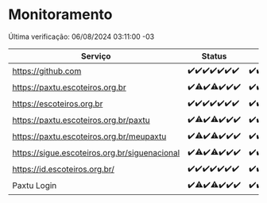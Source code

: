 # Monitoramento

Última verificação: 06/08/2024 03:11:00 -03

|Serviço|Status|Últimas 24h|
|---|---|---|
|https://github.com|<span title="2024-07-30: OK=24">✔️</span><span title="2024-07-31: OK=24">✔️</span><span title="2024-08-01: OK=23">✔️</span><span title="2024-08-02: OK=24">✔️</span><span title="2024-08-03: OK=24">✔️</span><span title="2024-08-04: OK=23">✔️</span><span title="2024-08-05: OK=6">✔️</span>|<span title="05/08/2024 03:11:00 -03 : 200">✔️</span><span title="05/08/2024 04:08:00 -03 : 200">✔️</span><span title="05/08/2024 05:10:00 -03 : 200">✔️</span><span title="05/08/2024 06:07:00 -03 : 200">✔️</span><span title="05/08/2024 07:07:00 -03 : 200">✔️</span><span title="05/08/2024 08:07:00 -03 : 200">✔️</span><span title="05/08/2024 09:13:00 -03 : 200">✔️</span><span title="05/08/2024 10:12:00 -03 : 200">✔️</span><span title="05/08/2024 11:07:00 -03 : 200">✔️</span><span title="05/08/2024 12:07:00 -03 : 200">✔️</span><span title="05/08/2024 13:08:00 -03 : 200">✔️</span><span title="05/08/2024 14:06:00 -03 : 200">✔️</span><span title="05/08/2024 15:10:00 -03 : 200">✔️</span><span title="05/08/2024 16:07:00 -03 : 200">✔️</span><span title="05/08/2024 17:07:00 -03 : 200">✔️</span><span title="05/08/2024 18:08:00 -03 : 200">✔️</span><span title="05/08/2024 19:06:00 -03 : 200">✔️</span><span title="05/08/2024 20:08:00 -03 : 200">✔️</span><span title="05/08/2024 21:35:00 -03 : 200">✔️</span><span title="05/08/2024 22:58:00 -03 : 200">✔️</span><span title="05/08/2024 23:32:00 -03 : 200">✔️</span><span title="06/08/2024 00:08:00 -03 : 200">✔️</span><span title="06/08/2024 01:10:00 -03 : 200">✔️</span><span title="06/08/2024 02:07:00 -03 : 200">✔️</span><span title="06/08/2024 03:11:00 -03 : 200">✔️</span>|
|https://paxtu.escoteiros.org.br|<span title="2024-07-30: OK=24">✔️</span><span title="2024-07-31: OK=23, Falhas=1">⚠️</span><span title="2024-08-01: OK=23">✔️</span><span title="2024-08-02: OK=22, Falhas=2">⚠️</span><span title="2024-08-03: OK=24">✔️</span><span title="2024-08-04: OK=23">✔️</span><span title="2024-08-05: OK=6">✔️</span>|<span title="05/08/2024 03:11:00 -03 : 200">✔️</span><span title="05/08/2024 04:08:00 -03 : 200">✔️</span><span title="05/08/2024 05:10:00 -03 : 200">✔️</span><span title="05/08/2024 06:07:00 -03 : 200">✔️</span><span title="05/08/2024 07:07:00 -03 : 200">✔️</span><span title="05/08/2024 08:07:00 -03 : 200">✔️</span><span title="05/08/2024 09:13:00 -03 : 200">✔️</span><span title="05/08/2024 10:12:00 -03 : 200">✔️</span><span title="05/08/2024 11:07:00 -03 : 200">✔️</span><span title="05/08/2024 12:07:00 -03 : 200">✔️</span><span title="05/08/2024 13:08:00 -03 : 200">✔️</span><span title="05/08/2024 14:06:00 -03 : 200">✔️</span><span title="05/08/2024 15:10:00 -03 : 200">✔️</span><span title="05/08/2024 16:07:00 -03 : 200">✔️</span><span title="05/08/2024 17:07:00 -03 : 200">✔️</span><span title="05/08/2024 18:08:00 -03 : 200">✔️</span><span title="05/08/2024 19:06:00 -03 : 200">✔️</span><span title="05/08/2024 20:08:00 -03 : 200">✔️</span><span title="05/08/2024 21:35:00 -03 : 200">✔️</span><span title="05/08/2024 22:58:00 -03 : 200">✔️</span><span title="05/08/2024 23:32:00 -03 : 200">✔️</span><span title="06/08/2024 00:08:00 -03 : 200">✔️</span><span title="06/08/2024 01:10:00 -03 : 200">✔️</span><span title="06/08/2024 02:07:00 -03 : 200">✔️</span><span title="06/08/2024 03:11:00 -03 : 200">✔️</span>|
|https://escoteiros.org.br|<span title="2024-07-30: OK=24">✔️</span><span title="2024-07-31: OK=24">✔️</span><span title="2024-08-01: OK=23">✔️</span><span title="2024-08-02: OK=24">✔️</span><span title="2024-08-03: OK=24">✔️</span><span title="2024-08-04: OK=23">✔️</span><span title="2024-08-05: OK=6">✔️</span>|<span title="05/08/2024 03:11:00 -03 : 200">✔️</span><span title="05/08/2024 04:08:00 -03 : 200">✔️</span><span title="05/08/2024 05:10:00 -03 : 200">✔️</span><span title="05/08/2024 06:07:00 -03 : 200">✔️</span><span title="05/08/2024 07:07:00 -03 : 200">✔️</span><span title="05/08/2024 08:07:00 -03 : 200">✔️</span><span title="05/08/2024 09:13:00 -03 : 200">✔️</span><span title="05/08/2024 10:12:00 -03 : 200">✔️</span><span title="05/08/2024 11:07:00 -03 : 200">✔️</span><span title="05/08/2024 12:07:00 -03 : 200">✔️</span><span title="05/08/2024 13:08:00 -03 : 200">✔️</span><span title="05/08/2024 14:06:00 -03 : 200">✔️</span><span title="05/08/2024 15:10:00 -03 : 200">✔️</span><span title="05/08/2024 16:07:00 -03 : 200">✔️</span><span title="05/08/2024 17:07:00 -03 : 200">✔️</span><span title="05/08/2024 18:08:00 -03 : 200">✔️</span><span title="05/08/2024 19:06:00 -03 : 200">✔️</span><span title="05/08/2024 20:08:00 -03 : 200">✔️</span><span title="05/08/2024 21:35:00 -03 : 200">✔️</span><span title="05/08/2024 22:58:00 -03 : 200">✔️</span><span title="05/08/2024 23:32:00 -03 : 0">❌</span><span title="06/08/2024 00:08:00 -03 : 200">✔️</span><span title="06/08/2024 01:10:00 -03 : 200">✔️</span><span title="06/08/2024 02:07:00 -03 : 200">✔️</span><span title="06/08/2024 03:11:00 -03 : 200">✔️</span>|
|https://paxtu.escoteiros.org.br/paxtu|<span title="2024-07-30: OK=24">✔️</span><span title="2024-07-31: OK=23, Falhas=1">⚠️</span><span title="2024-08-01: OK=23">✔️</span><span title="2024-08-02: OK=22, Falhas=2">⚠️</span><span title="2024-08-03: OK=24">✔️</span><span title="2024-08-04: OK=23">✔️</span><span title="2024-08-05: OK=6">✔️</span>|<span title="05/08/2024 03:11:00 -03 : 200">✔️</span><span title="05/08/2024 04:08:00 -03 : 200">✔️</span><span title="05/08/2024 05:10:00 -03 : 200">✔️</span><span title="05/08/2024 06:07:00 -03 : 200">✔️</span><span title="05/08/2024 07:07:00 -03 : 200">✔️</span><span title="05/08/2024 08:07:00 -03 : 200">✔️</span><span title="05/08/2024 09:13:00 -03 : 200">✔️</span><span title="05/08/2024 10:12:00 -03 : 200">✔️</span><span title="05/08/2024 11:07:00 -03 : 200">✔️</span><span title="05/08/2024 12:07:00 -03 : 200">✔️</span><span title="05/08/2024 13:08:00 -03 : 200">✔️</span><span title="05/08/2024 14:06:00 -03 : 200">✔️</span><span title="05/08/2024 15:10:00 -03 : 200">✔️</span><span title="05/08/2024 16:07:00 -03 : 200">✔️</span><span title="05/08/2024 17:07:00 -03 : 200">✔️</span><span title="05/08/2024 18:08:00 -03 : 200">✔️</span><span title="05/08/2024 19:06:00 -03 : 200">✔️</span><span title="05/08/2024 20:08:00 -03 : 200">✔️</span><span title="05/08/2024 21:35:00 -03 : 200">✔️</span><span title="05/08/2024 22:58:00 -03 : 200">✔️</span><span title="05/08/2024 23:32:00 -03 : 200">✔️</span><span title="06/08/2024 00:08:00 -03 : 200">✔️</span><span title="06/08/2024 01:10:00 -03 : 200">✔️</span><span title="06/08/2024 02:07:00 -03 : 200">✔️</span><span title="06/08/2024 03:11:00 -03 : 200">✔️</span>|
|https://paxtu.escoteiros.org.br/meupaxtu|<span title="2024-07-30: OK=24">✔️</span><span title="2024-07-31: OK=23, Falhas=1">⚠️</span><span title="2024-08-01: OK=23">✔️</span><span title="2024-08-02: OK=22, Falhas=2">⚠️</span><span title="2024-08-03: OK=24">✔️</span><span title="2024-08-04: OK=23">✔️</span><span title="2024-08-05: OK=6">✔️</span>|<span title="05/08/2024 03:11:00 -03 : 200">✔️</span><span title="05/08/2024 04:08:00 -03 : 200">✔️</span><span title="05/08/2024 05:10:00 -03 : 200">✔️</span><span title="05/08/2024 06:07:00 -03 : 200">✔️</span><span title="05/08/2024 07:07:00 -03 : 200">✔️</span><span title="05/08/2024 08:07:00 -03 : 200">✔️</span><span title="05/08/2024 09:13:00 -03 : 200">✔️</span><span title="05/08/2024 10:12:00 -03 : 200">✔️</span><span title="05/08/2024 11:07:00 -03 : 200">✔️</span><span title="05/08/2024 12:07:00 -03 : 200">✔️</span><span title="05/08/2024 13:08:00 -03 : 200">✔️</span><span title="05/08/2024 14:06:00 -03 : 200">✔️</span><span title="05/08/2024 15:10:00 -03 : 200">✔️</span><span title="05/08/2024 16:07:00 -03 : 200">✔️</span><span title="05/08/2024 17:07:00 -03 : 200">✔️</span><span title="05/08/2024 18:08:00 -03 : 200">✔️</span><span title="05/08/2024 19:06:00 -03 : 200">✔️</span><span title="05/08/2024 20:08:00 -03 : 200">✔️</span><span title="05/08/2024 21:35:00 -03 : 200">✔️</span><span title="05/08/2024 22:58:00 -03 : 200">✔️</span><span title="05/08/2024 23:32:00 -03 : 200">✔️</span><span title="06/08/2024 00:08:00 -03 : 200">✔️</span><span title="06/08/2024 01:10:00 -03 : 200">✔️</span><span title="06/08/2024 02:07:00 -03 : 200">✔️</span><span title="06/08/2024 03:11:00 -03 : 200">✔️</span>|
|https://sigue.escoteiros.org.br/siguenacional|<span title="2024-07-30: OK=24">✔️</span><span title="2024-07-31: OK=23, Falhas=1">⚠️</span><span title="2024-08-01: OK=23">✔️</span><span title="2024-08-02: OK=22, Falhas=2">⚠️</span><span title="2024-08-03: OK=24">✔️</span><span title="2024-08-04: OK=23">✔️</span><span title="2024-08-05: OK=6">✔️</span>|<span title="05/08/2024 03:11:00 -03 : 200">✔️</span><span title="05/08/2024 04:08:00 -03 : 200">✔️</span><span title="05/08/2024 05:10:00 -03 : 200">✔️</span><span title="05/08/2024 06:07:00 -03 : 200">✔️</span><span title="05/08/2024 07:07:00 -03 : 200">✔️</span><span title="05/08/2024 08:07:00 -03 : 200">✔️</span><span title="05/08/2024 09:13:00 -03 : 200">✔️</span><span title="05/08/2024 10:12:00 -03 : 200">✔️</span><span title="05/08/2024 11:07:00 -03 : 200">✔️</span><span title="05/08/2024 12:07:00 -03 : 200">✔️</span><span title="05/08/2024 13:08:00 -03 : 200">✔️</span><span title="05/08/2024 14:06:00 -03 : 200">✔️</span><span title="05/08/2024 15:10:00 -03 : 200">✔️</span><span title="05/08/2024 16:07:00 -03 : 200">✔️</span><span title="05/08/2024 17:07:00 -03 : 200">✔️</span><span title="05/08/2024 18:08:00 -03 : 200">✔️</span><span title="05/08/2024 19:06:00 -03 : 200">✔️</span><span title="05/08/2024 20:08:00 -03 : 200">✔️</span><span title="05/08/2024 21:35:00 -03 : 200">✔️</span><span title="05/08/2024 22:58:00 -03 : 200">✔️</span><span title="05/08/2024 23:32:00 -03 : 200">✔️</span><span title="06/08/2024 00:08:00 -03 : 200">✔️</span><span title="06/08/2024 01:10:00 -03 : 200">✔️</span><span title="06/08/2024 02:07:00 -03 : 200">✔️</span><span title="06/08/2024 03:11:00 -03 : 200">✔️</span>|
|https://id.escoteiros.org.br/|<span title="2024-07-30: OK=24">✔️</span><span title="2024-07-31: OK=24">✔️</span><span title="2024-08-01: OK=23">✔️</span><span title="2024-08-02: OK=24">✔️</span><span title="2024-08-03: OK=24">✔️</span><span title="2024-08-04: OK=23">✔️</span><span title="2024-08-05: OK=6">✔️</span>|<span title="05/08/2024 03:11:00 -03 : 200">✔️</span><span title="05/08/2024 04:08:00 -03 : 200">✔️</span><span title="05/08/2024 05:10:00 -03 : 200">✔️</span><span title="05/08/2024 06:07:00 -03 : 200">✔️</span><span title="05/08/2024 07:07:00 -03 : 200">✔️</span><span title="05/08/2024 08:07:00 -03 : 200">✔️</span><span title="05/08/2024 09:13:00 -03 : 200">✔️</span><span title="05/08/2024 10:12:00 -03 : 200">✔️</span><span title="05/08/2024 11:07:00 -03 : 200">✔️</span><span title="05/08/2024 12:07:00 -03 : 200">✔️</span><span title="05/08/2024 13:08:00 -03 : 200">✔️</span><span title="05/08/2024 14:06:00 -03 : 200">✔️</span><span title="05/08/2024 15:10:00 -03 : 200">✔️</span><span title="05/08/2024 16:07:00 -03 : 200">✔️</span><span title="05/08/2024 17:07:00 -03 : 200">✔️</span><span title="05/08/2024 18:08:00 -03 : 200">✔️</span><span title="05/08/2024 19:06:00 -03 : 200">✔️</span><span title="05/08/2024 20:08:00 -03 : 200">✔️</span><span title="05/08/2024 21:35:00 -03 : 200">✔️</span><span title="05/08/2024 22:58:00 -03 : 200">✔️</span><span title="05/08/2024 23:32:00 -03 : 200">✔️</span><span title="06/08/2024 00:08:00 -03 : 200">✔️</span><span title="06/08/2024 01:10:00 -03 : 200">✔️</span><span title="06/08/2024 02:07:00 -03 : 200">✔️</span><span title="06/08/2024 03:11:00 -03 : 200">✔️</span>|
|Paxtu Login|<span title="2024-07-30: OK=24">✔️</span><span title="2024-07-31: OK=23, Falhas=1">⚠️</span><span title="2024-08-01: OK=23">✔️</span><span title="2024-08-02: OK=23, Falhas=1">⚠️</span><span title="2024-08-03: OK=24">✔️</span><span title="2024-08-04: OK=23">✔️</span><span title="2024-08-05: OK=6">✔️</span>|<span title="05/08/2024 03:11:00 -03 : 200">✔️</span><span title="05/08/2024 04:08:00 -03 : 200">✔️</span><span title="05/08/2024 05:10:00 -03 : 200">✔️</span><span title="05/08/2024 06:07:00 -03 : 200">✔️</span><span title="05/08/2024 07:07:00 -03 : 200">✔️</span><span title="05/08/2024 08:07:00 -03 : 200">✔️</span><span title="05/08/2024 09:13:00 -03 : 200">✔️</span><span title="05/08/2024 10:12:00 -03 : 200">✔️</span><span title="05/08/2024 11:07:00 -03 : 200">✔️</span><span title="05/08/2024 12:07:00 -03 : 200">✔️</span><span title="05/08/2024 13:08:00 -03 : 200">✔️</span><span title="05/08/2024 14:06:00 -03 : 200">✔️</span><span title="05/08/2024 15:10:00 -03 : 200">✔️</span><span title="05/08/2024 16:07:00 -03 : 200">✔️</span><span title="05/08/2024 17:07:00 -03 : 200">✔️</span><span title="05/08/2024 18:08:00 -03 : 200">✔️</span><span title="05/08/2024 19:06:00 -03 : 200">✔️</span><span title="05/08/2024 20:08:00 -03 : 200">✔️</span><span title="05/08/2024 21:35:00 -03 : 200">✔️</span><span title="05/08/2024 22:58:00 -03 : 200">✔️</span><span title="05/08/2024 23:32:00 -03 : 200">✔️</span><span title="06/08/2024 00:08:00 -03 : 200">✔️</span><span title="06/08/2024 01:10:00 -03 : 200">✔️</span><span title="06/08/2024 02:07:00 -03 : 200">✔️</span><span title="06/08/2024 03:11:00 -03 : 200">✔️</span>|
